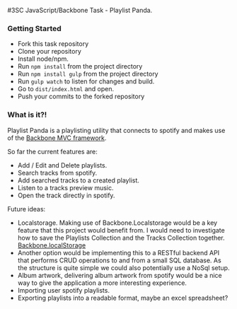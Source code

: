 #3SC JavaScript/Backbone Task - Playlist Panda.

### Getting Started
 - Fork this task repository
 - Clone your repository
 - Install node/npm.
 - Run `npm install` from the project directory
 - Run `npm install gulp` from the project directory
 - Run `gulp watch` to listen for changes and build.
 - Go to `dist/index.html` and open.
 - Push your commits to the forked repository

### What is it?!

Playlist Panda is a playlisting utility that connects to spotify and makes use of the [Backbone MVC framework](http://backbonejs.org).

So far the current features are:

- Add / Edit and Delete playlists.
- Search tracks from spotify.
- Add searched tracks to a created playlist.
- Listen to a tracks preview music.
- Open the track directly in spotify.

Future ideas:
- Localstorage. Making use of Backbone.Localstorage would be a key feature that
  this project would benefit from. I would need to investigate how to save the
  Playlists Collection and the Tracks Collection together.
  [Backbone.localStorage](https://github.com/jeromegn/Backbone.localStorage)
- Another option would be implementing this to a RESTful backend API that performs
  CRUD operations to and from a small SQL database. As the structure is quite simple
  we could also potentially use a NoSql setup.
- Album artwork, delivering album artwork from spotify would be a nice way to give
  the application a more interesting experience.
- Importing user spotify playlists.
- Exporting playlists into a readable format, maybe an excel spreadsheet?
